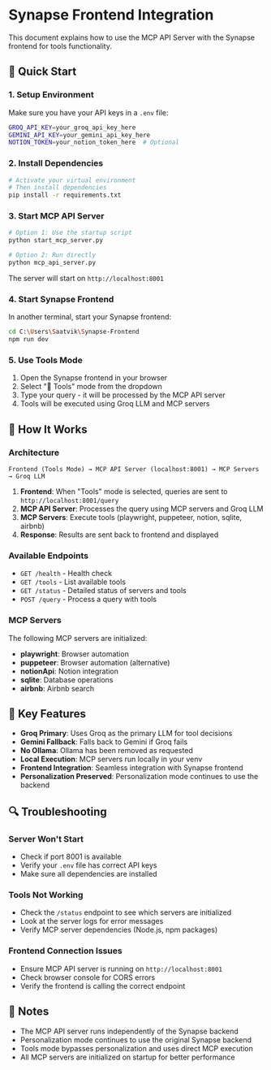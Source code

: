 # Synapse Frontend Integration

This document explains how to use the MCP API Server with the Synapse frontend for tools functionality.

## 🚀 Quick Start

### 1. Setup Environment

Make sure you have your API keys in a `.env` file:
```bash
GROQ_API_KEY=your_groq_api_key_here
GEMINI_API_KEY=your_gemini_api_key_here
NOTION_TOKEN=your_notion_token_here  # Optional
```

### 2. Install Dependencies

```bash
# Activate your virtual environment
# Then install dependencies
pip install -r requirements.txt
```

### 3. Start MCP API Server

```bash
# Option 1: Use the startup script
python start_mcp_server.py

# Option 2: Run directly
python mcp_api_server.py
```

The server will start on `http://localhost:8001`

### 4. Start Synapse Frontend

In another terminal, start your Synapse frontend:
```bash
cd C:\Users\Saatvik\Synapse-Frontend
npm run dev
```

### 5. Use Tools Mode

1. Open the Synapse frontend in your browser
2. Select "🔧 Tools" mode from the dropdown
3. Type your query - it will be processed by the MCP API server
4. Tools will be executed using Groq LLM and MCP servers

## 🔧 How It Works

### Architecture

```
Frontend (Tools Mode) → MCP API Server (localhost:8001) → MCP Servers → Groq LLM
```

1. **Frontend**: When "Tools" mode is selected, queries are sent to `http://localhost:8001/query`
2. **MCP API Server**: Processes the query using MCP servers and Groq LLM
3. **MCP Servers**: Execute tools (playwright, puppeteer, notion, sqlite, airbnb)
4. **Response**: Results are sent back to frontend and displayed

### Available Endpoints

- `GET /health` - Health check
- `GET /tools` - List available tools
- `GET /status` - Detailed status of servers and tools
- `POST /query` - Process a query with tools

### MCP Servers

The following MCP servers are initialized:
- **playwright**: Browser automation
- **puppeteer**: Browser automation (alternative)
- **notionApi**: Notion integration
- **sqlite**: Database operations
- **airbnb**: Airbnb search

## 🎯 Key Features

- **Groq Primary**: Uses Groq as the primary LLM for tool decisions
- **Gemini Fallback**: Falls back to Gemini if Groq fails
- **No Ollama**: Ollama has been removed as requested
- **Local Execution**: MCP servers run locally in your venv
- **Frontend Integration**: Seamless integration with Synapse frontend
- **Personalization Preserved**: Personalization mode continues to use the backend

## 🔍 Troubleshooting

### Server Won't Start
- Check if port 8001 is available
- Verify your `.env` file has correct API keys
- Make sure all dependencies are installed

### Tools Not Working
- Check the `/status` endpoint to see which servers are initialized
- Look at the server logs for error messages
- Verify MCP server dependencies (Node.js, npm packages)

### Frontend Connection Issues
- Ensure MCP API server is running on `http://localhost:8001`
- Check browser console for CORS errors
- Verify the frontend is calling the correct endpoint

## 📝 Notes

- The MCP API server runs independently of the Synapse backend
- Personalization mode continues to use the original Synapse backend
- Tools mode bypasses personalization and uses direct MCP execution
- All MCP servers are initialized on startup for better performance
